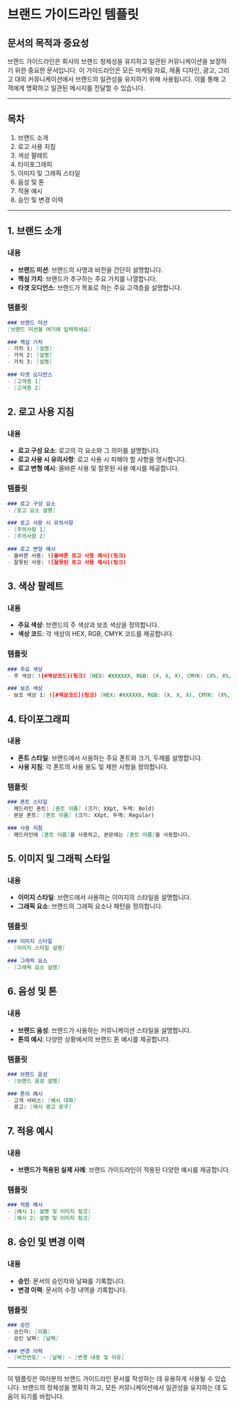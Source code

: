 # 브랜드 가이드라인 템플릿

## 문서의 목적과 중요성
브랜드 가이드라인은 회사의 브랜드 정체성을 유지하고 일관된 커뮤니케이션을 보장하기 위한 중요한 문서입니다. 이 가이드라인은 모든 마케팅 자료, 제품 디자인, 광고, 그리고 대외 커뮤니케이션에서 브랜드의 일관성을 유지하기 위해 사용됩니다. 이를 통해 고객에게 명확하고 일관된 메시지를 전달할 수 있습니다.

---

## 목차
1. 브랜드 소개
2. 로고 사용 지침
3. 색상 팔레트
4. 타이포그래피
5. 이미지 및 그래픽 스타일
6. 음성 및 톤
7. 적용 예시
8. 승인 및 변경 이력

---

## 1. 브랜드 소개
### 내용
- **브랜드 미션**: 브랜드의 사명과 비전을 간단히 설명합니다.
- **핵심 가치**: 브랜드가 추구하는 주요 가치를 나열합니다.
- **타겟 오디언스**: 브랜드가 목표로 하는 주요 고객층을 설명합니다.

### 템플릿
```markdown
### 브랜드 미션
[브랜드 미션을 여기에 입력하세요]

### 핵심 가치
- 가치 1: [설명]
- 가치 2: [설명]
- 가치 3: [설명]

### 타겟 오디언스
- [고객층 1]
- [고객층 2]
```

## 2. 로고 사용 지침
### 내용
- **로고 구성 요소**: 로고의 각 요소와 그 의미를 설명합니다.
- **로고 사용 시 유의사항**: 로고 사용 시 피해야 할 사항을 명시합니다.
- **로고 변형 예시**: 올바른 사용 및 잘못된 사용 예시를 제공합니다.

### 템플릿
```markdown
### 로고 구성 요소
- [로고 요소 설명]

### 로고 사용 시 유의사항
- [주의사항 1]
- [주의사항 2]

### 로고 변형 예시
- 올바른 사용: ![올바른 로고 사용 예시](링크)
- 잘못된 사용: ![잘못된 로고 사용 예시](링크)
```

## 3. 색상 팔레트
### 내용
- **주요 색상**: 브랜드의 주 색상과 보조 색상을 정의합니다.
- **색상 코드**: 각 색상의 HEX, RGB, CMYK 코드를 제공합니다.

### 템플릿
```markdown
### 주요 색상
- 주 색상: ![#색상코드](링크) [HEX: #XXXXXX, RGB: (X, X, X), CMYK: (X%, X%, X%, X%)]

### 보조 색상
- 보조 색상 1: ![#색상코드](링크) [HEX: #XXXXXX, RGB: (X, X, X), CMYK: (X%, X%, X%, X%)]
```

## 4. 타이포그래피
### 내용
- **폰트 스타일**: 브랜드에서 사용하는 주요 폰트와 크기, 두께를 설명합니다.
- **사용 지침**: 각 폰트의 사용 용도 및 제한 사항을 정의합니다.

### 템플릿
```markdown
### 폰트 스타일
- 헤드라인 폰트: [폰트 이름] (크기: XXpt, 두께: Bold)
- 본문 폰트: [폰트 이름] (크기: XXpt, 두께: Regular)

### 사용 지침
- 헤드라인에 [폰트 이름]을 사용하고, 본문에는 [폰트 이름]을 사용합니다.
```

## 5. 이미지 및 그래픽 스타일
### 내용
- **이미지 스타일**: 브랜드에서 사용하는 이미지의 스타일을 설명합니다.
- **그래픽 요소**: 브랜드의 그래픽 요소나 패턴을 정의합니다.

### 템플릿
```markdown
### 이미지 스타일
- [이미지 스타일 설명]

### 그래픽 요소
- [그래픽 요소 설명]
```

## 6. 음성 및 톤
### 내용
- **브랜드 음성**: 브랜드가 사용하는 커뮤니케이션 스타일을 설명합니다.
- **톤의 예시**: 다양한 상황에서의 브랜드 톤 예시를 제공합니다.

### 템플릿
```markdown
### 브랜드 음성
- [브랜드 음성 설명]

### 톤의 예시
- 고객 서비스: [예시 대화]
- 광고: [예시 광고 문구]
```

## 7. 적용 예시
### 내용
- **브랜드가 적용된 실제 사례**: 브랜드 가이드라인이 적용된 다양한 예시를 제공합니다.

### 템플릿
```markdown
### 적용 예시
- [예시 1: 설명 및 이미지 링크]
- [예시 2: 설명 및 이미지 링크]
```

## 8. 승인 및 변경 이력
### 내용
- **승인**: 문서의 승인자와 날짜를 기록합니다.
- **변경 이력**: 문서의 수정 내역을 기록합니다.

### 템플릿
```markdown
### 승인
- 승인자: [이름]
- 승인 날짜: [날짜]

### 변경 이력
- [버전번호] - [날짜] - [변경 내용 및 이유]
```

---

이 템플릿은 여러분의 브랜드 가이드라인 문서를 작성하는 데 유용하게 사용될 수 있습니다. 브랜드의 정체성을 명확히 하고, 모든 커뮤니케이션에서 일관성을 유지하는 데 도움이 되기를 바랍니다.